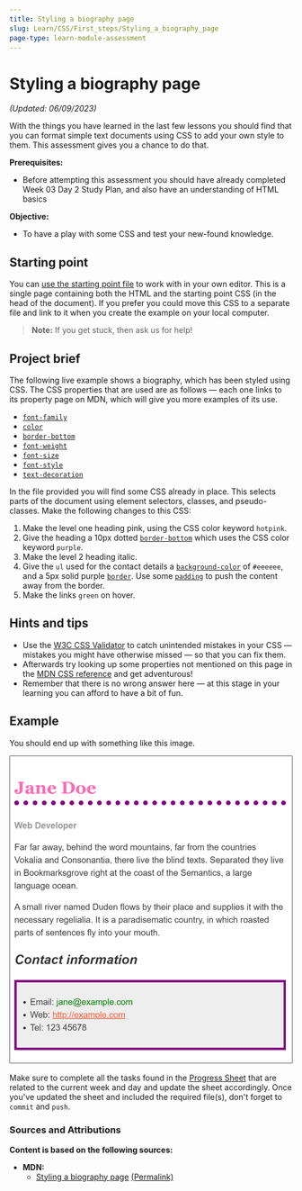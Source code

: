 ```yaml
---
title: Styling a biography page
slug: Learn/CSS/First_steps/Styling_a_biography_page
page-type: learn-module-assessment
---
```


# Styling a biography page

_(Updated: 06/09/2023)_

With the things you have learned in the last few lessons you should find that you can format simple text documents using CSS to add your own style to them. This assessment gives you a chance to do that.

**Prerequisites:**
  - Before attempting this assessment you should have already completed Week 03 Day 2 Study Plan, and also have an understanding of HTML basics

**Objective:**
  - To have a play with some CSS and test your new-found knowledge.

## Starting point

You can [use the starting point file](assets/blog-download.html) to work with in your own editor. This is a single page containing both the HTML and the starting point CSS (in the head of the document). If you prefer you could move this CSS to a separate file and link to it when you create the example on your local computer.

> **Note:** If you get stuck, then ask us for help!

## Project brief

The following live example shows a biography, which has been styled using CSS. The CSS properties that are used are as follows — each one links to its property page on MDN, which will give you more examples of its use.

- [`font-family`](https://developer.mozilla.org/en-US/docs/Web/CSS/font-family)
- [`color`](https://developer.mozilla.org/en-US/docs/Web/CSS/color)
- [`border-bottom`](https://developer.mozilla.org/en-US/docs/Web/CSS/border-bottom)
- [`font-weight`](https://developer.mozilla.org/en-US/docs/Web/CSS/font-weight)
- [`font-size`](https://developer.mozilla.org/en-US/docs/Web/CSS/font-size)
- [`font-style`](https://developer.mozilla.org/en-US/docs/Web/CSS/font-style)
- [`text-decoration`](https://developer.mozilla.org/en-US/docs/Web/CSS/text-decoration)

In the file provided you will find some CSS already in place. This selects parts of the document using element selectors, classes, and pseudo-classes. Make the following changes to this CSS:

1. Make the level one heading pink, using the CSS color keyword `hotpink`.
2. Give the heading a 10px dotted [`border-bottom`](https://developer.mozilla.org/en-US/docs/Web/CSS/border-bottom) which uses the CSS color keyword `purple`.
3. Make the level 2 heading italic.
4. Give the `ul` used for the contact details a [`background-color`](https://developer.mozilla.org/en-US/docs/Web/CSS/background-color) of `#eeeeee`, and a 5px solid purple [`border`](https://developer.mozilla.org/en-US/docs/Web/CSS/border). Use some [`padding`](https://developer.mozilla.org/en-US/docs/Web/CSS/padding) to push the content away from the border.
5. Make the links `green` on hover.

## Hints and tips

- Use the [W3C CSS Validator](https://jigsaw.w3.org/css-validator/) to catch unintended mistakes in your CSS — mistakes you might have otherwise missed — so that you can fix them.
- Afterwards try looking up some properties not mentioned on this page in the [MDN CSS reference](https://developer.mozilla.org/en-US/docs/Web/CSS/Reference) and get adventurous!
- Remember that there is no wrong answer here — at this stage in your learning you can afford to have a bit of fun.

## Example

You should end up with something like this image.

![Screenshot of how the example should look after completing the assessment.](assets/learn-css-basics-assessment.png)

Make sure to complete all the tasks found in the [Progress Sheet](../../../../user/progress.draft.60.csv) that are related to the current week and day and update the sheet accordingly. Once you've updated the sheet and included the required file(s), don't forget to `commit` and `push`.

### Sources and Attributions

**Content is based on the following sources:**

- **MDN:**
  - [Styling a biography page](https://developer.mozilla.org/en-US/docs/Learn/CSS/First_steps/Styling_a_biography_page) [(Permalink)](https://github.com/mdn/content/blob/a77137e6239ef445ac67b2ffb7067d6332907910/files/en-us/learn/css/first_steps/styling_a_biography_page/index.md)